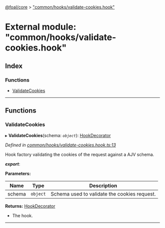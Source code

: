 [@foal/core](../README.md) > ["common/hooks/validate-cookies.hook"](../modules/_common_hooks_validate_cookies_hook_.md)

# External module: "common/hooks/validate-cookies.hook"

## Index

### Functions

* [ValidateCookies](_common_hooks_validate_cookies_hook_.md#validatecookies)

---

## Functions

<a id="validatecookies"></a>

###  ValidateCookies

▸ **ValidateCookies**(schema: *`object`*): [HookDecorator](_core_hooks_.md#hookdecorator)

*Defined in [common/hooks/validate-cookies.hook.ts:13](https://github.com/FoalTS/foal/blob/7934e4d7/packages/core/src/common/hooks/validate-cookies.hook.ts#L13)*

Hook factory validating the cookies of the request against a AJV schema.

*__export__*: 

**Parameters:**

| Name | Type | Description |
| ------ | ------ | ------ |
| schema | `object` |  Schema used to validate the cookies request. |

**Returns:** [HookDecorator](_core_hooks_.md#hookdecorator)
- The hook.

___

